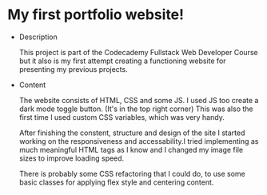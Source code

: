 # My first portfolio website!

- Description

  This project is part of the Codecademy Fullstack Web Developer Course but it also is my first attempt creating a functioning website for presenting my previous projects.

- Content

  The website consists of HTML, CSS and some JS. I used JS too create a dark mode toggle button. (It's in the top right corner)
  This was also the first time I used custom CSS variables, which was very handy.

  After finishing the constent, structure and design of the site I started working on the responsiveness and accessability.I tried implementing as much meaningful HTML tags as I know and I changed my image file sizes to improve loading speed.

  There is probably some CSS refactoring that I could do, to use some basic classes for applying flex style and centering content. 
